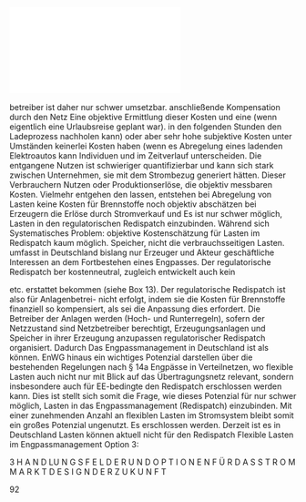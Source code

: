 ![./pages/page94.pdf](../assets/./pages/page94.pdf)




betreiber ist daher nur schwer umsetzbar.
anschließende Kompensation durch den Netz­
Eine objektive Ermittlung dieser Kosten und eine
(wenn eigentlich eine Urlaubsreise geplant war).
in den folgenden Stunden den Ladeprozess nachholen kann) oder aber sehr hohe subjektive Kosten
unter Umständen keinerlei Kosten haben (wenn es
Abregelung eines ladenden Elektroautos kann
Individuen und im Zeitverlauf unterscheiden. Die
entgangene Nutzen ist schwieriger quantifizierbar und kann sich stark zwischen Unternehmen,
sie mit dem Strombezug generiert hätten. Dieser
Verbrauchern Nutzen oder Produktionserlöse, die
objektiv messbaren Kosten. Vielmehr entgehen den
lassen, entstehen bei Abregelung von Lasten keine
Kosten für Brennstoffe noch objektiv abschätzen
bei Erzeugern die Erlöse durch Stromverkauf und
Es ist nur schwer möglich, Lasten in den regulatorischen Redispatch einzubinden. Während sich
Systematisches Problem: objektive Kostenschätzung für Lasten im Redispatch kaum möglich.
Speicher, nicht die verbrauchsseitigen Lasten.
umfasst in Deutschland bislang nur Erzeuger und
Akteur geschäftliche Interessen an dem Fortbestehen eines Engpasses. Der regulatorische Redispatch
ber kostenneutral, zugleich entwickelt auch kein

etc. erstattet bekommen (siehe Box 13). Der regulatorische Redispatch ist also für Anlagenbetrei-
nicht erfolgt, indem sie die Kosten für Brennstoffe
finanziell so kompensiert, als sei die Anpassung
dies erfordert. Die Betreiber der Anlagen werden
(Hoch- und Runterregeln), sofern der Netzzustand
sind Netzbetreiber berechtigt, Erzeugungsanlagen und Speicher in ihrer Erzeugung anzupassen
regulatorischer Redispatch organisiert. Dadurch
Das Engpassmanagement in Deutschland ist als
können.
EnWG hinaus ein wichtiges Potenzial darstellen
über die bestehenden Regelungen nach § 14a
Engpässe in Verteilnetzen, wo flexible Lasten auch
nicht nur mit Blick auf das Übertragungsnetz relevant, sondern insbesondere auch für EE-bedingte
den Redispatch erschlossen werden kann. Dies ist
stellt sich somit die Frage, wie dieses Potenzial für
nur schwer möglich, Lasten in das Engpassmanagement (Redispatch) einzubinden. Mit einer zunehmenden Anzahl an flexiblen Lasten im Stromsystem bleibt somit ein großes Potenzial ungenutzt. Es
erschlossen werden. Derzeit ist es in Deutschland
Lasten können aktuell nicht für den Redispatch
Flexible Lasten im Engpass­management
Option 3:

3 H A N D LU N G S F E L D E R U N D O P T I O N E N F Ü R D A S S T R O M M A R K T D E S I G N D E R Z U K U N F T

92
